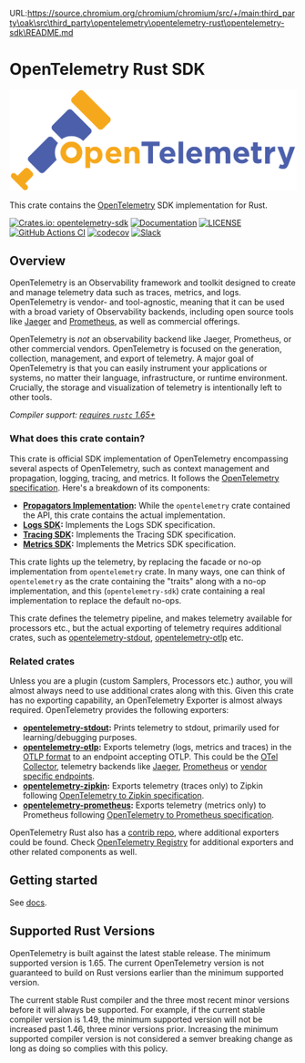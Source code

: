 URL:https://source.chromium.org/chromium/chromium/src/+/main:third_party\oak\src\third_party\opentelemetry\opentelemetry-rust\opentelemetry-sdk\README.md
# OpenTelemetry Rust SDK

![OpenTelemetry — An observability framework for cloud-native software.][splash]

[splash]: https://raw.githubusercontent.com/open-telemetry/opentelemetry-rust/main/assets/logo-text.png

This crate contains the [OpenTelemetry](https://opentelemetry.io/) SDK
implementation for Rust.

[![Crates.io: opentelemetry-sdk](https://img.shields.io/crates/v/opentelemetry_sdk.svg)](https://crates.io/crates/opentelemetry_sdk)
[![Documentation](https://docs.rs/opentelemetry_sdk/badge.svg)](https://docs.rs/opentelemetry_sdk)
[![LICENSE](https://img.shields.io/crates/l/opentelemetry_sdk)](./LICENSE)
[![GitHub Actions CI](https://github.com/open-telemetry/opentelemetry-rust/workflows/CI/badge.svg)](https://github.com/open-telemetry/opentelemetry-rust/actions?query=workflow%3ACI+branch%3Amain)
[![codecov](https://codecov.io/gh/open-telemetry/opentelemetry-rust/branch/main/graph/badge.svg)](https://codecov.io/gh/open-telemetry/opentelemetry-rust)
[![Slack](https://img.shields.io/badge/slack-@cncf/otel/rust-brightgreen.svg?logo=slack)](https://cloud-native.slack.com/archives/C03GDP0H023)

## Overview

OpenTelemetry is an Observability framework and toolkit designed to create and
manage telemetry data such as traces, metrics, and logs. OpenTelemetry is
vendor- and tool-agnostic, meaning that it can be used with a broad variety of
Observability backends, including open source tools like [Jaeger] and
[Prometheus], as well as commercial offerings.

OpenTelemetry is *not* an observability backend like Jaeger, Prometheus, or other
commercial vendors. OpenTelemetry is focused on the generation, collection,
management, and export of telemetry. A major goal of OpenTelemetry is that you
can easily instrument your applications or systems, no matter their language,
infrastructure, or runtime environment. Crucially, the storage and visualization
of telemetry is intentionally left to other tools.

*Compiler support: [requires `rustc` 1.65+][msrv]*

[Prometheus]: https://prometheus.io
[Jaeger]: https://www.jaegertracing.io
[msrv]: #supported-rust-versions

### What does this crate contain?

This crate is official SDK implementation of OpenTelemetry encompassing several
aspects of OpenTelemetry, such as context management and propagation, logging,
tracing, and metrics. It follows the [OpenTelemetry
specification](https://github.com/open-telemetry/opentelemetry-specification).
Here's a breakdown of its components:

- **[Propagators
  Implementation](https://github.com/open-telemetry/opentelemetry-specification/blob/main/specification/context/api-propagators.md):**
  While the `opentelemetry` crate contained the API, this crate contains the actual implementation.
- **[Logs SDK](https://github.com/open-telemetry/opentelemetry-specification/blob/main/specification/logs/sdk.md):**
  Implements the Logs SDK specification.
- **[Tracing
  SDK](https://github.com/open-telemetry/opentelemetry-specification/blob/main/specification/trace/sdk.md):**
  Implements the Tracing SDK specification.
- **[Metrics
  SDK](https://github.com/open-telemetry/opentelemetry-specification/blob/main/specification/metrics/sdk.md):**
  Implements the Metrics SDK specification.

This crate lights up the telemetry, by replacing the facade or no-op
implementation from `opentelemetry` crate. In many ways, one can think of
`opentelemetry` as the crate containing the "traits" along with a no-op
implementation, and this (`opentelemetry-sdk`) crate containing a real
implementation to replace the default no-ops.

This crate defines the telemetry pipeline, and makes telemetry available for
processors etc., but the actual exporting of telemetry requires additional
crates, such as
[opentelemetry-stdout](https://crates.io/crates/opentelemetry-stdout),
[opentelemetry-otlp](https://crates.io/crates/opentelemetry-otlp) etc.

### Related crates

Unless you are a plugin (custom Samplers, Processors etc.) author, you will almost always need to use additional
crates along with this. Given this crate has no exporting capability, an
OpenTelemetry Exporter is almost always required. OpenTelemetry provides the following exporters:

- **[opentelemetry-stdout](https://crates.io/crates/opentelemetry-stdout):**
  Prints telemetry to stdout, primarily used for learning/debugging purposes.
- **[opentelemetry-otlp](https://crates.io/crates/opentelemetry-otlp):** Exports
  telemetry (logs, metrics and traces) in the [OTLP
  format](https://github.com/open-telemetry/opentelemetry-specification/tree/main/specification/protocol)
  to an endpoint accepting OTLP. This could be the [OTel
  Collector](https://github.com/open-telemetry/opentelemetry-collector),
  telemetry backends like [Jaeger](https://www.jaegertracing.io/),
  [Prometheus](https://prometheus.io/docs/prometheus/latest/feature_flags/#otlp-receiver)
  or [vendor specific endpoints](https://opentelemetry.io/ecosystem/vendors/).
- **[opentelemetry-zipkin](https://crates.io/crates/opentelemetry-zipkin):**
  Exports telemetry (traces only) to Zipkin following [OpenTelemetry to Zipkin
  specification](https://github.com/open-telemetry/opentelemetry-specification/blob/main/specification/trace/sdk_exporters/zipkin.md).
- **[opentelemetry-prometheus](https://crates.io/crates/opentelemetry-prometheus):**
  Exports telemetry (metrics only) to Prometheus following [OpenTelemetry to
  Prometheus
  specification](https://github.com/open-telemetry/opentelemetry-specification/blob/main/specification/metrics/sdk_exporters/prometheus.md).

OpenTelemetry Rust also has a [contrib
repo](https://github.com/open-telemetry/opentelemetry-rust-contrib), where
additional exporters could be found. Check [OpenTelemetry
Registry](https://opentelemetry.io/ecosystem/registry/?language=rust) for
additional exporters and other related components as well.

## Getting started

See [docs](https://docs.rs/opentelemetry-sdk).

## Supported Rust Versions

OpenTelemetry is built against the latest stable release. The minimum supported
version is 1.65. The current OpenTelemetry version is not guaranteed to build
on Rust versions earlier than the minimum supported version.

The current stable Rust compiler and the three most recent minor versions
before it will always be supported. For example, if the current stable compiler
version is 1.49, the minimum supported version will not be increased past 1.46,
three minor versions prior. Increasing the minimum supported compiler version
is not considered a semver breaking change as long as doing so complies with
this policy.
